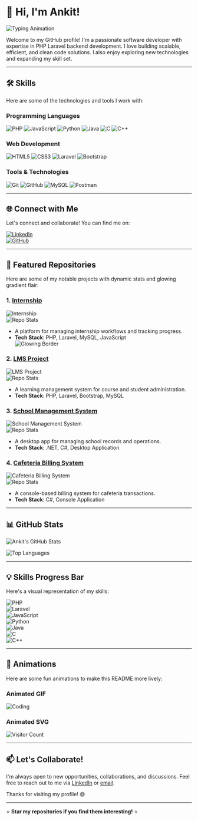 # 👋 Hi, I'm Ankit!  
![Typing Animation](https://readme-typing-svg.herokuapp.com?font=Fira+Code&size=24&duration=3000&color=00FF00&background=000000¢er=true&vCenter=true&width=800&height=50&lines=Software+Developer+%7C+PHP+Laravel+Backend+Specialist)

Welcome to my GitHub profile! I'm a passionate software developer with expertise in PHP Laravel backend development. I love building scalable, efficient, and clean code solutions. I also enjoy exploring new technologies and expanding my skill set.  

---

## 🛠️ **Skills**  
Here are some of the technologies and tools I work with:  

### **Programming Languages**  
![PHP](https://img.shields.io/badge/PHP-777BB4?style=for-the-badge&logo=php&logoColor=white)
![JavaScript](https://img.shields.io/badge/JavaScript-F7DF1E?style=for-the-badge&logo=javascript&logoColor=black)
![Python](https://img.shields.io/badge/Python-3776AB?style=for-the-badge&logo=python&logoColor=white)
![Java](https://img.shields.io/badge/Java-ED8B00?style=for-the-badge&logo=openjdk&logoColor=white)
![C](https://img.shields.io/badge/C-00599C?style=for-the-badge&logo=c&logoColor=white)
![C++](https://img.shields.io/badge/C++-00599C?style=for-the-badge&logo=c%2B%2B&logoColor=white)  

### **Web Development**  
![HTML5](https://img.shields.io/badge/HTML5-E34F26?style=for-the-badge&logo=html5&logoColor=white)
![CSS3](https://img.shields.io/badge/CSS3-1572B6?style=for-the-badge&logo=css3&logoColor=white)
![Laravel](https://img.shields.io/badge/Laravel-FF2D20?style=for-the-badge&logo=laravel&logoColor=white)
![Bootstrap](https://img.shields.io/badge/Bootstrap-7952B3?style=for-the-badge&logo=bootstrap&logoColor=white)  

### **Tools & Technologies**  
![Git](https://img.shields.io/badge/Git-F05032?style=for-the-badge&logo=git&logoColor=white)
![GitHub](https://img.shields.io/badge/GitHub-181717?style=for-the-badge&logo=github&logoColor=white)
![MySQL](https://img.shields.io/badge/MySQL-4479A1?style=for-the-badge&logo=mysql&logoColor=white)
![Postman](https://img.shields.io/badge/Postman-FF6C37?style=for-the-badge&logo=postman&logoColor=white)  

---

## 🌐 **Connect with Me**  
Let's connect and collaborate! You can find me on:  

[![LinkedIn](https://img.shields.io/badge/LinkedIn-0077B5?style=for-the-badge&logo=linkedin&logoColor=white)](https://www.linkedin.com/in/ankit-belal-398968183)  
[![GitHub](https://img.shields.io/badge/GitHub-181717?style=for-the-badge&logo=github&logoColor=white)](https://github.com/ankitbelal)  

---

## 🚀 **Featured Repositories**  
Here are some of my notable projects with dynamic stats and glowing gradient flair:  

### 1. **[Internship](https://github.com/ankitbelal/internship)**  
![Internship](https://img.shields.io/badge/Internship-FF00FF?style=for-the-badge&logo=github&colorA=FF00FF&colorB=00FF00&labelColor=FFFFFF)  
![Repo Stats](https://github-readme-stats.vercel.app/api/pin/?username=ankitbelal&repo=internship&theme=radical&border_color=FF00FF)  
- A platform for managing internship workflows and tracking progress.  
- **Tech Stack**: PHP, Laravel, MySQL, JavaScript  
![Glowing Border](https://via.placeholder.com/400x150.png?text=Glowing+Magenta-Red-Blue-Green+Border)  

### 2. **[LMS Project](https://github.com/ankitbelal/LMS-project3)**  
![LMS Project](https://img.shields.io/badge/LMS%20Project-FF4040?style=for-the-badge&logo=github&colorA=FF4040&colorB=4040FF&labelColor=FFFFFF)  
![Repo Stats](https://github-readme-stats.vercel.app/api/pin/?username=ankitbelal&repo=LMS-project3&theme=radical&border_color=FF4040)  
- A learning management system for course and student administration.  
- **Tech Stack**: PHP, Laravel, Bootstrap, MySQL  


### 3. **[School Management System](https://github.com/ankitbelal/Project-II-dotnet-desktop-app-school-mgmt-sys)**  
![School Management System](https://img.shields.io/badge/School%20Management%20System-4040FF?style=for-the-badge&logo=github&colorA=4040FF&colorB=00FF00&labelColor=FFFFFF)  
![Repo Stats](https://github-readme-stats.vercel.app/api/pin/?username=ankitbelal&repo=Project-II-dotnet-desktop-app-school-mgmt-sys&theme=radical&border_color=4040FF)  
- A desktop app for managing school records and operations.  
- **Tech Stack**: .NET, C#, Desktop Application  


### 4. **[Cafeteria Billing System](https://github.com/ankitbelal/project-I-Desktop-Console-App-Cafeteria-Billing-management-system)**  
![Cafeteria Billing System](https://img.shields.io/badge/Cafeteria%20Billing%20System-00FF00?style=for-the-badge&logo=github&colorA=00FF00&colorB=FF00FF&labelColor=FFFFFF)  
![Repo Stats](https://github-readme-stats.vercel.app/api/pin/?username=ankitbelal&repo=project-I-Desktop-Console-App-Cafeteria-Billing-management-system&theme=radical&border_color=00FF00)  
- A console-based billing system for cafeteria transactions.  
- **Tech Stack**: C#, Console Application  


---

## 📊 **GitHub Stats**  
![Ankit's GitHub Stats](https://github-readme-stats.vercel.app/api?username=ankitbelal&show_icons=true&theme=radical)  

![Top Languages](https://github-readme-stats.vercel.app/api/top-langs/?username=ankitbelal&layout=compact&theme=radical)  

---

## 💡 **Skills Progress Bar**  
Here's a visual representation of my skills:  

![PHP](https://img.shields.io/badge/PHP-80%25-777BB4?style=flat-square)  
![Laravel](https://img.shields.io/badge/Laravel-85%25-FF2D20?style=flat-square)  
![JavaScript](https://img.shields.io/badge/JavaScript-75%25-F7DF1E?style=flat-square)  
![Python](https://img.shields.io/badge/Python-60%25-3776AB?style=flat-square)  
![Java](https://img.shields.io/badge/Java-70%25-ED8B00?style=flat-square)  
![C](https://img.shields.io/badge/C-65%25-00599C?style=flat-square)  
![C++](https://img.shields.io/badge/C%2B%2B-70%25-00599C?style=flat-square)  

---

## 🎨 **Animations**  
Here are some fun animations to make this README more lively:  

### Animated GIF  
![Coding](https://media.giphy.com/media/qgQUggAC3Pfv687qPC/giphy.gif)  

### Animated SVG  
![Visitor Count](https://komarev.com/ghpvc/?username=ankitbelal&label=Profile%20Views&color=blue&style=flat-square)  

---

## 📫 **Let's Collaborate!**  
I'm always open to new opportunities, collaborations, and discussions. Feel free to reach out to me via [LinkedIn](https://www.linkedin.com/in/ankit-belal-398968183) or [email](mailto:your-email@example.com).  

Thanks for visiting my profile! 😄  

---

⭐️ **Star my repositories if you find them interesting!** ⭐️
